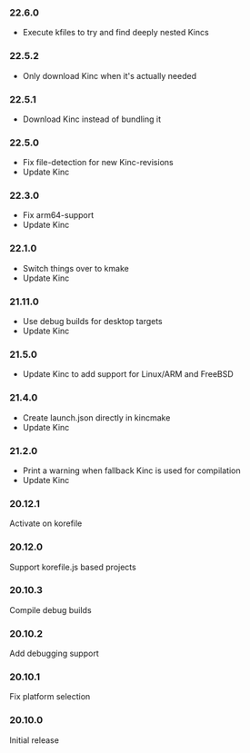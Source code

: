 ### 22.6.0

* Execute kfiles to try and find deeply nested Kincs

### 22.5.2

* Only download Kinc when it's actually needed

### 22.5.1

* Download Kinc instead of bundling it

### 22.5.0

* Fix file-detection for new Kinc-revisions
* Update Kinc

### 22.3.0

* Fix arm64-support
* Update Kinc

### 22.1.0

* Switch things over to kmake
* Update Kinc

### 21.11.0

* Use debug builds for desktop targets
* Update Kinc

### 21.5.0

* Update Kinc to add support for Linux/ARM and FreeBSD

### 21.4.0

* Create launch.json directly in kincmake
* Update Kinc

### 21.2.0

* Print a warning when fallback Kinc is used for compilation
* Update Kinc

### 20.12.1

Activate on korefile

### 20.12.0

Support korefile.js based projects

### 20.10.3

Compile debug builds

### 20.10.2

Add debugging support

### 20.10.1

Fix platform selection

### 20.10.0

Initial release

